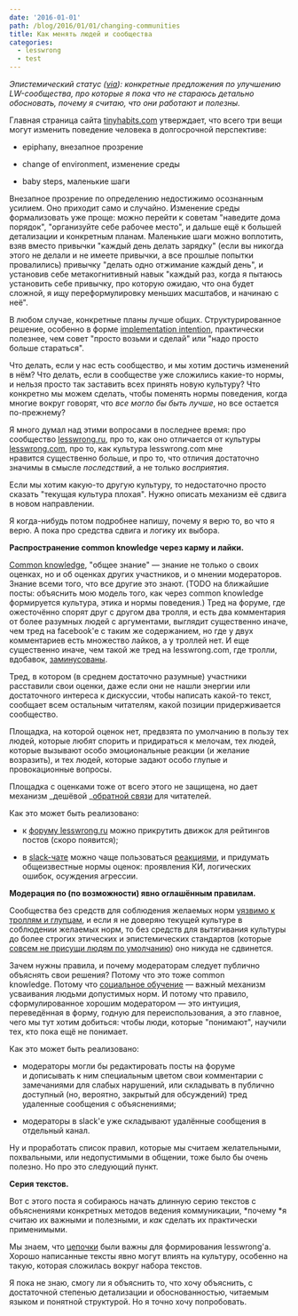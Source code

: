 ```yaml
---
date: '2016-01-01'
path: /blog/2016/01/01/changing-communities
title: Как менять людей и сообщества
categories:
  - lesswrong
  - test
---
```


_Эпистемический статус ([via](https://srconstantin.wordpress.com/)): конкретные предложения по улучшению LW-сообщества, про которые я пока что не стараюсь детально обосновать, почему я считаю, что они работают и полезны._

Главная страница сайта [tinyhabits.com](http://tinyhabits.com/) утверждает, что всего три вещи могут изменить поведение человека в долгосрочной перспективе:

- epiphany, внезапное прозрение

- change of environment, изменение среды

- baby steps, маленькие шаги

Внезапное прозрение по определению недостижимо осознанным усилием. Оно приходит само и случайно. Изменение среды формализовать уже проще: можно перейти к советам "наведите дома порядок", "организуйте себе рабочее место", и дальше ещё к большей детализации и конкретным планам. Маленькие шаги можно воплотить, взяв вместо привычки "каждый день делать зарядку" (если вы никогда этого не делали и не имеете привычки, а все прошлые попытки провалились) привычку "делать одно отжимание каждый день", и установив себе метакогнитивный навык "каждый раз, когда я пытаюсь установить себе привычку, про которую ожидаю, что она будет сложной, я ищу переформулировку меньших масштабов, и начинаю с неё".

В любом случае, конкретные планы лучше общих. Структурированное решение, особенно в форме [implementation intention](http://www.psych.nyu.edu/gollwitzer/index.html), практически полезнее, чем совет "просто возьми и сделай" или "надо просто больше стараться".

Что делать, если у нас есть сообщество, и мы хотим достичь изменений в нём? Что делать, если в сообществе уже сложились какие-то нормы, и нельзя просто так заставить всех принять новую культуру? Что конкретно мы можем сделать, чтобы поменять нормы поведения, когда многие вокруг говорят, что _все могло бы быть лучше_, но все остается по-прежнему?

Я много думал над этими вопросами в последнее время: про сообщество [lesswrong.ru](http://lesswrong.ru), про то, как оно отличается от культуры [lesswrong.com](http://lesswrong.com/), про то, как культура lesswrong.com мне нравится существенно больше, и про то, что отличия достаточно значимы в смысле _последствий_, а не только *восприятия*.

Если мы хотим какую-то другую культуру, то недостаточно просто сказать "текущая культура плохая". Нужно описать механизм её сдвига в новом направлении.

Я когда-нибудь потом подробнее напишу, почему я верю то, во что я верю. А пока про средства сдвига и логику их выбора.

**Распространение common knowledge через карму и лайки.**

[Common knowledge](http://www.scottaaronson.com/blog/?p=2410), "общее знание" — знание не только о своих оценках, но и об оценках других участников, и о мнении модераторов. Знание всеми того, что все другие это знают. (TODO на ближайшие посты: объяснить мою модель того, как через common knowledge формируется культура, этика и нормы поведения.) Тред на форуме, где ожесточённо спорят друг с другом два тролля, и есть два комментария от более разумных людей с аргументами, выглядит существенно иначе, чем тред на facebook'е с таким же содержанием, но где у двух комментариев есть множество лайков, а у троллей нет. И еще существенно иначе, чем такой же тред на lesswrong.com, где тролли, вдобавок, [заминусованы](https://wiki.lesswrong.com/wiki/FAQ#How_should_I_use_my_voting_powers.3F).

Тред, в котором (в среднем достаточно разумные) участники расставили свои оценки, даже если они не нашли энергии или достаточного интереса к дискуссии, чтобы написать какой-то текст, сообщает всем остальным читателям, какой позиции придерживается сообщество.

Площадка, на которой оценок нет, предвзята по умолчанию в пользу тех людей, которые любят спорить и придираться к мелочам, тех людей, которые вызывают особо эмоциональные реакции (и желание возразить), и тех людей, которые задают особо глупые и провокационные вопросы.

Площадка с оценками тоже от всего этого не защищена, но дает механизм _дешёвой _[обратной связи](http://lesswrong.ru/forum/index.php/topic,4.msg1923.html#msg1923) для читателей.

Как это может быть реализовано:

- к [форуму lesswrong.ru](http://lesswrong.ru/forum/index.php) можно прикрутить движок для рейтингов постов (скоро появится);

- в [slack-чате](https://lesswrong-ru.hackpad.com/--UaFxYxI8EMJ) можно чаще пользоваться [реакциями](http://slackhq.com/post/123561085920/reactions), и придумать общеизвестные нормы оценок: проявления КИ, логических ошибок, осуждения агрессии.

**Модерация по (по возможности) явно оглашённым правилам.**

Сообщества без средств для соблюдения желаемых норм [уязвимо к троллям и глупцам](http://lesswrong.ru/w/%D0%9F%D0%B0%D1%86%D0%B8%D1%84%D0%B8%D0%B7%D0%BC_%D0%B3%D1%83%D0%B1%D0%B8%D1%82_%D1%83%D1%85%D0%BE%D0%B6%D0%B5%D0%BD%D0%BD%D1%8B%D0%B5_%D1%81%D0%B0%D0%B4%D1%8B), и если я не доверяю текущей культуре в соблюдении желаемых норм, то без средств для вытягивания культуры до более строгих этических и эпистемических стандартов (которые [совсем не присущи людям по умолчанию](https://vk.com/less_wrong?w=wall-99973027_290)) оно никуда не сдвинется.

Зачем нужны правила, и почему модераторам следует публично объяснять свои решения? Потому что это тоже common knowledge. Потому что [социальное обучение](https://ru.wikipedia.org/wiki/%D0%91%D0%B0%D0%BD%D0%B4%D1%83%D1%80%D0%B0,_%D0%90%D0%BB%D1%8C%D0%B1%D0%B5%D1%80%D1%82) — важный механизм усваивания людьми допустимых норм. И потому что правило, сформулированное хорошим модератором — это интуиция, переведённая в форму, годную для переиспользования, а это главное, чего мы тут хотим добиться: чтобы люди, которые "понимают", научили тех, кто пока ещё не понимает.

Как это может быть реализовано:

- модераторы могли бы редактировать посты на форуме и дописывать к ним специальным цветом свои комментарии с замечаниями для слабых нарушений, или складывать в публично доступный (но, вероятно, закрытый для обсуждений) тред удаленные сообщения с объяснениями;

- модераторы в slack'е уже складывают удалённые сообщения в отдельный канал.

Ну и проработать список правил, которые мы считаем желательными, похвальными, или недопустимыми в общении, тоже было бы очень полезно. Но про это следующий пункт.

**Серия текстов.**

Вот с этого поста я собираюсь начать длинную серию текстов с объяснениями конкретных методов ведения коммуникации, *почему *я считаю их важными и полезными, и *как* сделать их практически применимыми.

Мы знаем, что [цепочки](http://lesswrong.com/sequences) были важны для формирования lesswrong'а. Хорошо написанные тексты явно могут влиять на культуру, особенно на такую, которая сложилась вокруг набора текстов.

Я пока не знаю, смогу ли я объяснить то, что хочу объяснить, с достаточной степенью детализации и обоснованностью, читаемым языком и понятной структурой. Но я точно хочу попробовать.
